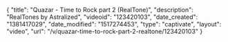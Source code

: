 {
    "title": "Quazar - Time to Rock part 2 (RealTone)",
    "description": "RealTones by Astralized",
    "videoid": "123420103",
    "date_created": "1381417029",
    "date_modified": "1517274453",
    "type": "captivate",
    "layout": "video",
    "url": "\/v\/quazar-time-to-rock-part-2-realtone\/123420103"
}